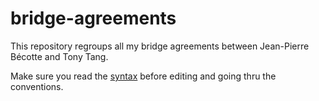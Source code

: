 # bridge-agreements

This repository regroups all my bridge agreements between Jean-Pierre Bécotte and Tony Tang.

Make sure you read the [syntax](syntax.md) before editing and going thru the conventions.
